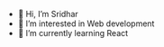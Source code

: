 - 👋 Hi, I’m Sridhar
- 👀 I’m interested in Web development
- 🌱 I’m currently learning React


<!---
Sridhar311/Sridhar311 is a ✨ special ✨ repository because its `README.md` (this file) appears on your GitHub profile.
You can click the Preview link to take a look at your changes.
--->
